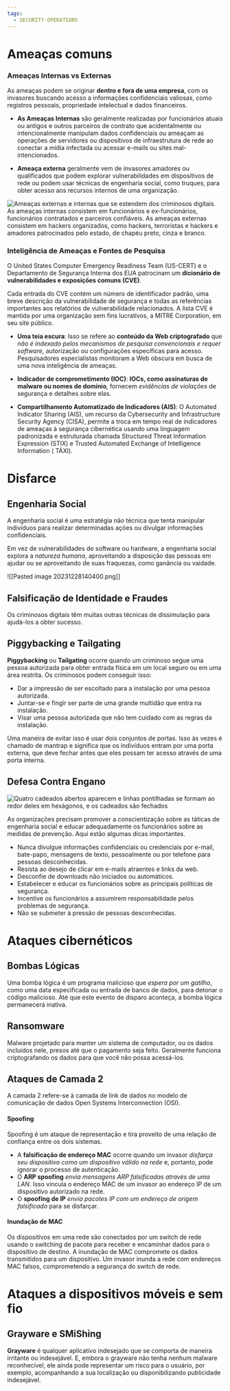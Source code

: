 ```yaml
---
tags:
  - SECURITY-OPERATIONS
---
```

# Ameaças comuns
### Ameaças Internas vs Externas

As ameaças podem se originar **dentro e fora de uma empresa**, com os invasores buscando acesso a informações confidenciais valiosas, como registros pessoais, propriedade intelectual e dados financeiros.

- **As Ameaças Internas** são geralmente realizadas por funcionários atuais ou antigos e outros parceiros de contrato que acidentalmente ou intencionalmente manipulam dados confidenciais ou ameaçam as operações de servidores ou dispositivos de infraestrutura de rede ao conectar a mídia infectada ou acessar e-mails ou sites mal-intencionados.

- **Ameaça externa** geralmente vem de invasores amadores ou qualificados que podem explorar vulnerabilidades em dispositivos de rede ou podem usar técnicas de engenharia social, como truques, para obter acesso aos recursos internos de uma organização.

![Ameaças externas e internas que se estendem dos criminosos digitais. As ameaças internas consistem em funcionários e ex-funcionários, funcionários contratados e parceiros confiáveis. As ameaças externas consistem em hackers organizados, como hackers, terroristas e hackers e amadores patrocinados pelo estado, de chapéu preto, cinza e branco.](https://skillsforall.com/content/noes/1.0/m1/course/pt-BR/assets/60ad062976d9601a3337b20d.png)

### Inteligência de Ameaças e Fontes de Pesquisa

O United States Computer Emergency Readiness Team (US-CERT) e o Departamento de Segurança Interna dos EUA patrocinam um **dicionário de vulnerabilidades e exposições comuns (CVE)**.

Cada entrada do CVE contém um número de identificador padrão, uma breve descrição da vulnerabilidade de segurança e todas as referências importantes aos relatórios de vulnerabilidade relacionados. A lista CVE é mantida por uma organização sem fins lucrativos, a MITRE Corporation, em seu site público.
- **Uma teia escura**: Isso se refere ao **conteúdo da Web criptografado** que *não é indexado pelos mecanismos de pesquisa convencionais e requer software*, autorização ou configurações específicas para acesso. Pesquisadores especialistas monitoram a Web obscura em busca de uma nova inteligência de ameaças.

- **Indicador de comprometimento (IOC)**: **IOCs, como assinaturas de malware ou nomes de domínio**, fornecem *evidências de violações* de segurança e detalhes sobre elas.

- **Compartilhamento Automatizado de Indicadores (AIS)**: O Automated Indicator Sharing (AIS), um recurso da Cybersecurity and Infrastructure Security Agency (CISA), permite a troca em tempo real de indicadores de ameaças à segurança cibernética usando uma linguagem padronizada e estruturada chamada Structured Threat Information Expression (STIX) e Trusted Automated Exchange of Intelligence Information ( TÁXI).

# Disfarce

## Engenharia Social

A engenharia social é uma estratégia não técnica que tenta manipular indivíduos para realizar determinadas ações ou divulgar informações confidenciais.

Em vez de vulnerabilidades de software ou hardware, a engenharia social explora a *natureza humana*, aproveitando a disposição das pessoas em ajudar ou se aproveitando de suas fraquezas, como ganância ou vaidade.

![[Pasted image 20231228140400.png]]

## Falsificação de Identidade e Fraudes

Os criminosos digitais têm muitas outras técnicas de dissimulação para ajudá-los a obter sucesso.

## Piggybacking e Tailgating

**Piggybacking** ou **Tailgating** ocorre quando um criminoso segue uma pessoa autorizada para obter entrada física em um local seguro ou em uma área restrita. Os criminosos podem conseguir isso:

- Dar a impressão de ser escoltado para a instalação por uma pessoa autorizada.
- Juntar-se e fingir ser parte de uma grande multidão que entra na instalação.
- Visar uma pessoa autorizada que não tem cuidado com as regras da instalação.

Uma maneira de evitar isso é usar dois conjuntos de portas. Isso às vezes é chamado de mantrap e significa que os indivíduos entram por uma porta externa, que deve fechar antes que eles possam ter acesso através de uma porta interna.

## Defesa Contra Engano

![Quatro cadeados abertos aparecem e linhas pontilhadas se formam ao redor deles em hexágonos, e os cadeados são fechados](https://skillsforall.com/content/noes/1.0/m1/course/pt-BR/assets/60a4caf80192ea628a19bfb1.png)

As organizações precisam promover a conscientização sobre as táticas de engenharia social e educar adequadamente os funcionários sobre as medidas de prevenção. Aqui estão algumas dicas importantes.

- Nunca divulgue informações confidenciais ou credenciais por e-mail, bate-papo, mensagens de texto, pessoalmente ou por telefone para pessoas desconhecidas.
- Resista ao desejo de clicar em e-mails atraentes e links da web.
- Desconfie de downloads não iniciados ou automáticos.
- Estabelecer e educar os funcionários sobre as principais políticas de segurança.
- Incentive os funcionários a assumirem responsabilidade pelos problemas de segurança.
- Não se submeter à pressão de pessoas desconhecidas.

# Ataques cibernéticos

## Bombas Lógicas

Uma bomba lógica é um programa malicioso que *espera por um gatilho*, como uma data especificada ou entrada de banco de dados, para detonar o código malicioso. Até que este evento de disparo aconteça, a bomba lógica permanecerá inativa.

## Ransomware

Malware projetado para manter um sistema de computador, ou os dados incluídos nele, presos até que o pagamento seja feito. Geralmente funciona criptografando os dados para que você não possa acessá-los.

## Ataques de Camada 2

A camada 2 refere-se à camada de link de dados no modelo de comunicação de dados Open Systems Interconnection (OSI).
#### Spoofing

Spoofing é um ataque de representação e tira proveito de uma relação de confiança entre os dois sistemas.
- A **falsificação de endereço MAC** ocorre quando um invasor *disfarça seu dispositivo como um dispositivo válido na rede* e, portanto, pode ignorar o processo de autenticação. 
- O **ARP spoofing** *envia mensagens ARP falsificadas através de uma LAN*. Isso vincula o endereço MAC de um invasor ao endereço IP de um dispositivo autorizado na rede.
- O **spoofing de IP** *envia pacotes IP com um endereço de origem falsificado* para se disfarçar.
#### Inundação de MAC

Os dispositivos em uma rede são conectados por um switch de rede usando o switching de pacote para receber e encaminhar dados para o dispositivo de destino. A inundação de MAC compromete os dados transmitidos para um dispositivo. Um invasor inunda a rede com endereços MAC falsos, comprometendo a segurança do switch de rede.

# Ataques a dispositivos móveis e sem fio

## Grayware e SMiShing

**Grayware** é qualquer aplicativo indesejado que se comporta de maneira irritante ou indesejável. E, embora o grayware não tenha nenhum malware reconhecível, ele ainda pode representar um risco para o usuário, por exemplo, acompanhando a sua localização ou disponibilizando publicidade indesejável.